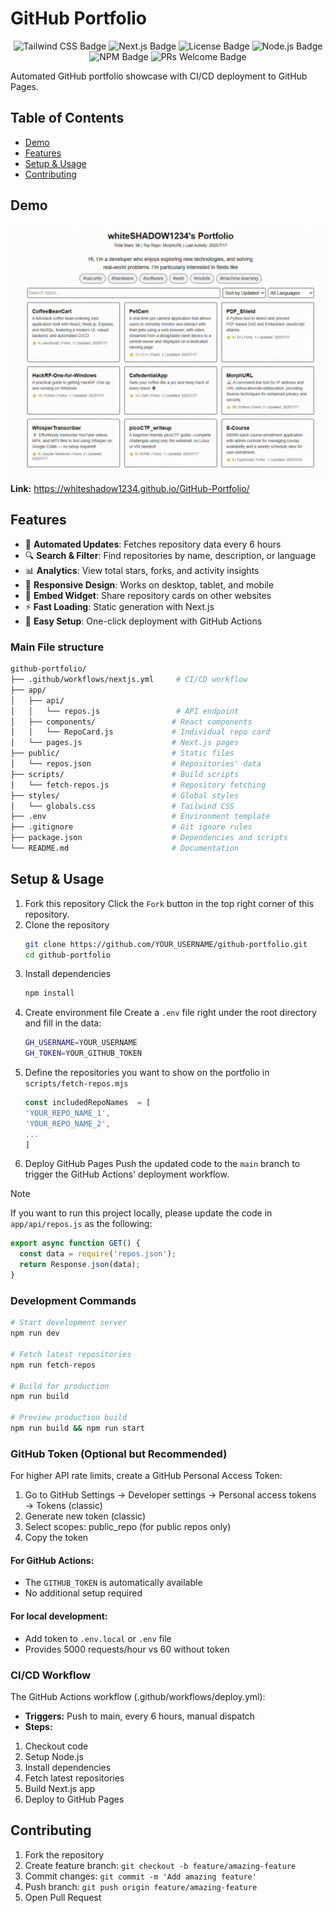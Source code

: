# GitHub Portfolio
<p align="center">
  <img src="https://img.shields.io/badge/Tailwind_CSS-38B2AC?style=for-the-badge&logo=tailwind-css&logoColor=white" alt="Tailwind CSS Badge" />
  <img src="https://img.shields.io/badge/next%20js-000000?style=for-the-badge&logo=nextdotjs&logoColor=white" alt="Next.js Badge" />
  <img src="https://img.shields.io/github/license/whiteSHADOW1234/Bopomofo_flashcards?label=license&style=for-the-badge" alt="License Badge" />
  <img src="https://img.shields.io/badge/node.js-20.18.0-blue?style=for-the-badge" alt="Node.js Badge" />
  <img src="https://img.shields.io/badge/npm-10.9.0-orange?style=for-the-badge" alt="NPM Badge" />
  <img src="https://img.shields.io/badge/PRs-welcome-black?style=for-the-badge" alt="PRs Welcome Badge" />
</p>
Automated GitHub portfolio showcase with CI/CD deployment to GitHub Pages.

## Table of Contents
- [Demo](#demo)
- [Features](#features)
- [Setup & Usage](#setup-usage)
- [Contributing](#contributing)


## Demo

![DEMO Screenshot](screenshot.gif)
**Link:** https://whiteshadow1234.github.io/GitHub-Portfolio/
## Features

- 🚀 **Automated Updates**: Fetches repository data every 6 hours
- 🔍 **Search & Filter**: Find repositories by name, description, or language
- 📊 **Analytics**: View total stars, forks, and activity insights
- 📱 **Responsive Design**: Works on desktop, tablet, and mobile
- 🔗 **Embed Widget**: Share repository cards on other websites
- ⚡ **Fast Loading**: Static generation with Next.js
- 🔧 **Easy Setup**: One-click deployment with GitHub Actions

### Main File structure
```bash
github-portfolio/
├── .github/workflows/nextjs.yml     # CI/CD workflow
├── app/
│   ├── api/
│   │   └── repos.js                 # API endpoint
│   ├── components/                 # React components
│   │   └── RepoCard.js             # Individual repo card
│   └── pages.js                    # Next.js pages
├── public/                         # Static files
│   └── repos.json                  # Repositories' data
├── scripts/                        # Build scripts
│   └── fetch-repos.js              # Repository fetching
├── styles/                         # Global styles
│   └── globals.css                 # Tailwind CSS
├── .env                            # Environment template
├── .gitignore                      # Git ignore rules
├── package.json                    # Dependencies and scripts
└── README.md                       # Documentation
```


## Setup & Usage

1. Fork this repository
    Click the `Fork` button in the top right corner of this repository.
2. Clone the repository
    ```bash
    git clone https://github.com/YOUR_USERNAME/github-portfolio.git
    cd github-portfolio
    ```
3. Install dependencies
    ```bash
    npm install
    ```
4. Create environment file
    Create a `.env` file right under the root directory and fill in the data:
    ```bash
    GH_USERNAME=YOUR_USERNAME
    GH_TOKEN=YOUR_GITHUB_TOKEN
    ```
5. Define the repositories you want to show on the portfolio in `scripts/fetch-repos.mjs`
    ```javascript
    const includedRepoNames  = [
    'YOUR_REPO_NAME_1',
    'YOUR_REPO_NAME_2',
    ...
    ]
    ```
6. Deploy GitHub Pages
    Push the updated code to the `main` branch to trigger the GitHub Actions' deployment workflow.

> [!NOTE]
> If you want to run this project locally, please update the code in `app/api/repos.js` as the following:
> ```javascript
> export async function GET() {
>   const data = require('repos.json');
>   return Response.json(data);
> }
> ```

### Development Commands
```bash
# Start development server
npm run dev

# Fetch latest repositories
npm run fetch-repos

# Build for production
npm run build

# Preview production build
npm run build && npm run start
```
### GitHub Token (Optional but Recommended)
For higher API rate limits, create a GitHub Personal Access Token:

1. Go to GitHub Settings → Developer settings → Personal access tokens → Tokens (classic)
2. Generate new token (classic)
3. Select scopes: public_repo (for public repos only)
4. Copy the token

#### For GitHub Actions:

- The `GITHUB_TOKEN` is automatically available
- No additional setup required

#### For local development:

- Add token to `.env.local` or `.env` file
- Provides 5000 requests/hour vs 60 without token

### CI/CD Workflow
The GitHub Actions workflow (.github/workflows/deploy.yml):

- **Triggers:** Push to main, every 6 hours, manual dispatch
- **Steps:**
1. Checkout code
2. Setup Node.js
3. Install dependencies
4. Fetch latest repositories
5. Build Next.js app
6. Deploy to GitHub Pages

## Contributing

1. Fork the repository
2. Create feature branch: `git checkout -b feature/amazing-feature`
3. Commit changes: `git commit -m 'Add amazing feature'`
4. Push branch: `git push origin feature/amazing-feature`
5. Open Pull Request


